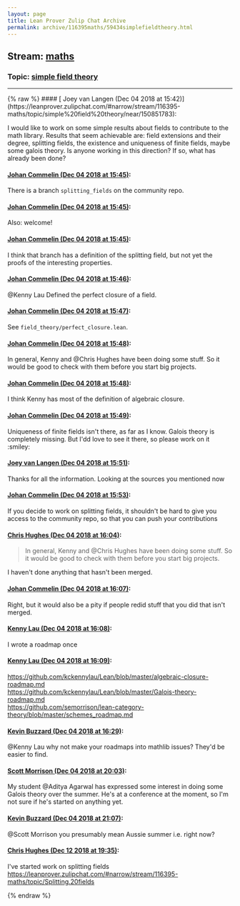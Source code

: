 ```yaml
---
layout: page
title: Lean Prover Zulip Chat Archive 
permalink: archive/116395maths/59434simplefieldtheory.html
---
```


## Stream: [maths](https://leanprover-community.github.io/archive/116395maths/index.html)
### Topic: [simple field theory](https://leanprover-community.github.io/archive/116395maths/59434simplefieldtheory.html)

---

<base href="https://leanprover.zulipchat.com">
{% raw %}
#### [ Joey van Langen (Dec 04 2018 at 15:42)](https://leanprover.zulipchat.com/#narrow/stream/116395-maths/topic/simple%20field%20theory/near/150851783):
<p>I would like to work on some simple results about fields to contribute to the math library. Results that seem achievable are: field extensions and their degree, splitting fields, the existence and uniqueness of finite fields, maybe some galois theory. Is anyone working in this direction? If so, what has already been done?</p>

#### [ Johan Commelin (Dec 04 2018 at 15:45)](https://leanprover.zulipchat.com/#narrow/stream/116395-maths/topic/simple%20field%20theory/near/150852014):
<p>There is a branch <code>splitting_fields</code> on the community repo.</p>

#### [ Johan Commelin (Dec 04 2018 at 15:45)](https://leanprover.zulipchat.com/#narrow/stream/116395-maths/topic/simple%20field%20theory/near/150852027):
<p>Also: welcome!</p>

#### [ Johan Commelin (Dec 04 2018 at 15:45)](https://leanprover.zulipchat.com/#narrow/stream/116395-maths/topic/simple%20field%20theory/near/150852057):
<p>I think that branch has a definition of the splitting field, but not yet the proofs of the interesting properties.</p>

#### [ Johan Commelin (Dec 04 2018 at 15:46)](https://leanprover.zulipchat.com/#narrow/stream/116395-maths/topic/simple%20field%20theory/near/150852105):
<p><span class="user-mention" data-user-id="110064">@Kenny Lau</span> Defined the perfect closure of a field.</p>

#### [ Johan Commelin (Dec 04 2018 at 15:47)](https://leanprover.zulipchat.com/#narrow/stream/116395-maths/topic/simple%20field%20theory/near/150852152):
<p>See <code>field_theory/perfect_closure.lean</code>.</p>

#### [ Johan Commelin (Dec 04 2018 at 15:48)](https://leanprover.zulipchat.com/#narrow/stream/116395-maths/topic/simple%20field%20theory/near/150852231):
<p>In general, Kenny and <span class="user-mention" data-user-id="110044">@Chris Hughes</span> have been doing some stuff. So it would be good to check with them before you start big projects.</p>

#### [ Johan Commelin (Dec 04 2018 at 15:48)](https://leanprover.zulipchat.com/#narrow/stream/116395-maths/topic/simple%20field%20theory/near/150852242):
<p>I think Kenny has most of the definition of algebraic closure.</p>

#### [ Johan Commelin (Dec 04 2018 at 15:49)](https://leanprover.zulipchat.com/#narrow/stream/116395-maths/topic/simple%20field%20theory/near/150852280):
<p>Uniqueness of finite fields isn't there, as far as I know. Galois theory is completely missing. But I'dd love to see it there, so please work on it <span class="emoji emoji-1f603" title="smiley">:smiley:</span></p>

#### [ Joey van Langen (Dec 04 2018 at 15:51)](https://leanprover.zulipchat.com/#narrow/stream/116395-maths/topic/simple%20field%20theory/near/150852444):
<p>Thanks for all the information. Looking at the sources you mentioned now</p>

#### [ Johan Commelin (Dec 04 2018 at 15:53)](https://leanprover.zulipchat.com/#narrow/stream/116395-maths/topic/simple%20field%20theory/near/150852528):
<p>If you decide to work on splitting fields, it shouldn't be hard to give you access to the community repo, so that you can push your contributions</p>

#### [ Chris Hughes (Dec 04 2018 at 16:04)](https://leanprover.zulipchat.com/#narrow/stream/116395-maths/topic/simple%20field%20theory/near/150853364):
<blockquote>
<p>In general, Kenny and <span class="user-mention" data-user-id="110044">@Chris Hughes</span> have been doing some stuff. So it would be good to check with them before you start big projects.</p>
</blockquote>
<p>I haven't done anything that hasn't been merged.</p>

#### [ Johan Commelin (Dec 04 2018 at 16:07)](https://leanprover.zulipchat.com/#narrow/stream/116395-maths/topic/simple%20field%20theory/near/150853530):
<p>Right, but it would also be a pity if people redid stuff that you did that isn't merged.</p>

#### [ Kenny Lau (Dec 04 2018 at 16:08)](https://leanprover.zulipchat.com/#narrow/stream/116395-maths/topic/simple%20field%20theory/near/150853615):
<p>I wrote a roadmap once</p>

#### [ Kenny Lau (Dec 04 2018 at 16:09)](https://leanprover.zulipchat.com/#narrow/stream/116395-maths/topic/simple%20field%20theory/near/150853674):
<p><a href="https://github.com/kckennylau/Lean/blob/master/algebraic-closure-roadmap.md" target="_blank" title="https://github.com/kckennylau/Lean/blob/master/algebraic-closure-roadmap.md">https://github.com/kckennylau/Lean/blob/master/algebraic-closure-roadmap.md</a><br>
<a href="https://github.com/kckennylau/Lean/blob/master/Galois-theory-roadmap.md" target="_blank" title="https://github.com/kckennylau/Lean/blob/master/Galois-theory-roadmap.md">https://github.com/kckennylau/Lean/blob/master/Galois-theory-roadmap.md</a><br>
<a href="https://github.com/semorrison/lean-category-theory/blob/master/schemes_roadmap.md" target="_blank" title="https://github.com/semorrison/lean-category-theory/blob/master/schemes_roadmap.md">https://github.com/semorrison/lean-category-theory/blob/master/schemes_roadmap.md</a></p>

#### [ Kevin Buzzard (Dec 04 2018 at 16:29)](https://leanprover.zulipchat.com/#narrow/stream/116395-maths/topic/simple%20field%20theory/near/150854972):
<p><span class="user-mention" data-user-id="110064">@Kenny Lau</span> why not make your roadmaps into mathlib issues? They'd be easier to find.</p>

#### [ Scott Morrison (Dec 04 2018 at 20:03)](https://leanprover.zulipchat.com/#narrow/stream/116395-maths/topic/simple%20field%20theory/near/150869896):
<p>My student <span class="user-mention" data-user-id="137449">@Aditya Agarwal</span> has expressed some interest in doing some Galois theory over the summer. He's at a conference at the moment, so I'm not sure if he's started on anything yet.</p>

#### [ Kevin Buzzard (Dec 04 2018 at 21:07)](https://leanprover.zulipchat.com/#narrow/stream/116395-maths/topic/simple%20field%20theory/near/150875160):
<p><span class="user-mention" data-user-id="110087">@Scott Morrison</span> you presumably mean Aussie summer i.e. right now?</p>

#### [ Chris Hughes (Dec 12 2018 at 19:35)](https://leanprover.zulipchat.com/#narrow/stream/116395-maths/topic/simple%20field%20theory/near/151553124):
<p>I've started work on splitting fields <a href="#narrow/stream/116395-maths/topic/Splitting.20fields" title="#narrow/stream/116395-maths/topic/Splitting.20fields">https://leanprover.zulipchat.com/#narrow/stream/116395-maths/topic/Splitting.20fields</a></p>


{% endraw %}
